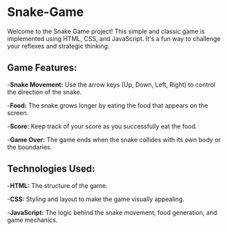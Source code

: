 # Snake-Game

Welcome to the Snake Game project! This simple and classic game is implemented using HTML, CSS, and JavaScript. It's a fun way to challenge your reflexes and strategic thinking.

## Game Features:

-**Snake Movement:** Use the arrow keys (Up, Down, Left, Right) to control the direction of the snake.

-**Food:** The snake grows longer by eating the food that appears on the screen.

-**Score:** Keep track of your score as you successfully eat the food.

-**Game Over:** The game ends when the snake collides with its own body or the boundaries.

## Technologies Used:

-**HTML:** The structure of the game.

-**CSS:** Styling and layout to make the game visually appealing.

-**JavaScript:** The logic behind the snake movement, food generation, and game mechanics.
